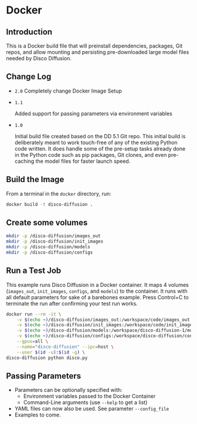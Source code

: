 # Docker

## Introduction

This is a Docker build file that will preinstall dependencies, packages, Git repos, and allow mounting and persisting pre-downloaded large model files needed by Disco Diffusion.

## Change Log

- `2.0`
  Completely change Docker Image Setup

- `1.1`

  Added support for passing parameters via environment variables

- `1.0`

  Initial build file created based on the DD 5.1 Git repo.  This initial build is deliberately meant to work touch-free of any of the existing Python code written.  It does handle some of the pre-setup tasks already done in the Python code such as pip packages, Git clones, and even pre-caching the model files for faster launch speed.

## Build the Image

From a terminal in the `docker` directory, run:

```sh
docker build -t disco-diffusion .
```
## Create some volumes

```sh
mkdir -p /disco-diffusion/images_out
mkdir -p /disco-diffusion/init_images
mkdir -p /disco-diffusion/models
mkdir -p /disco-diffusion/configs
```

## Run a Test Job

This example runs Disco Diffusion in a Docker container.  It maps 4 volumes (`images_out`, `init_images`, `configs`, and `models`) to the container.  It runs with all default parameters for sake of a barebones example.  Press Control+C to terminate the run after confirming your test run works.

```sh
docker run --rm -it \
    -v $(echo ~)/disco-diffusion/images_out:/workspace/code/images_out \
    -v $(echo ~)/disco-diffusion/init_images:/workspace/code/init_images \
    -v $(echo ~)/disco-diffusion/models:/workspace/disco-diffusion-1/models \
    -v $(echo ~)/disco-diffusion/configs:/workspace/disco-diffusion/configs \
    --gpus=all \
    --name="disco-diffusion" --ipc=host \
    --user $(id -u):$(id -g) \
disco-diffusion python disco.py
```

## Passing Parameters

- Parameters can be optionally specified with:
  - Environment variables passed to the Docker Container
  - Command-Line arguments (use `--help` to get a list)
- YAML files can now also be used.  See parameter `--config_file`
- Examples to come.

